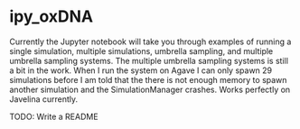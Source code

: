 # ipy_oxDNA

Currently the Jupyter notebook will take you through examples of running a single simulation, multiple simulations, umbrella sampling, and multiple umbrella sampling systems. The multiple umbrella sampling systems is still a bit in the work. When I run the system on Agave I can only spawn 29 simulations before I am told that the there is not enough memory to spawn another simulation and the SimulationManager crashes. Works perfectly on Javelina currently.


TODO: Write a README
